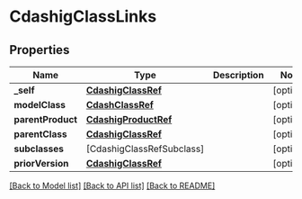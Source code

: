 # CdashigClassLinks

## Properties
Name | Type | Description | Notes
------------ | ------------- | ------------- | -------------
**_self** | [**CdashigClassRef**](CdashigClassRef.md) |  | [optional] 
**modelClass** | [**CdashClassRef**](CdashClassRef.md) |  | [optional] 
**parentProduct** | [**CdashigProductRef**](CdashigProductRef.md) |  | [optional] 
**parentClass** | [**CdashigClassRef**](CdashigClassRef.md) |  | [optional] 
**subclasses** | [CdashigClassRefSubclass] |  | [optional] 
**priorVersion** | [**CdashigClassRef**](CdashigClassRef.md) |  | [optional] 

[[Back to Model list]](../README.md#documentation-for-models) [[Back to API list]](../README.md#documentation-for-api-endpoints) [[Back to README]](../README.md)


